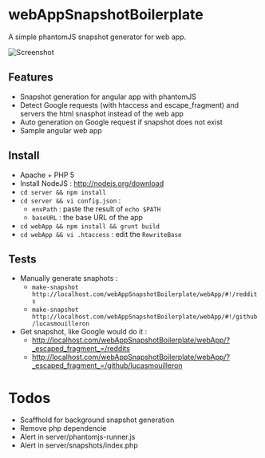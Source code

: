 webAppSnapshotBoilerplate
=========================

A simple phantomJS snapshot generator for web app.

![Screenshot](http://grabs.lucasmouilleron.com/Screen%20Shot%202015-11-23%20at%2014.45.05.png)

Features
--------
- Snapshot generation for angular app with phantomJS
- Detect Google requests (with htaccess and escape_fragment) and servers the html snasphot instead of the web app
- Auto generation on Google request if snapshot does not exist
- Sample angular web app

Install
-------
- Apache + PHP 5
- Install NodeJS : http://nodejs.org/download
- `cd server && npm install`
- `cd server && vi config.json` : 
    - `envPath` : paste the result of `echo $PATH`
    - `baseURL` : the base URL of the app
- `cd webApp && npm install && grunt build`
- `cd webApp && vi .htaccess` : edit the `RewriteBase`

Tests
-----
- Manually generate snaphots : 
    - `make-snapshot http://localhost.com/webAppSnapshotBoilerplate/webApp/#!/reddits`
    - `make-snapshot http://localhost.com/webAppSnapshotBoilerplate/webApp/#!/github/lucasmouilleron`
- Get snapshot, like Google would do it :
    - http://localhost.com/webAppSnapshotBoilerplate/webApp/?_escaped_fragment_=/reddits
    - http://localhost.com/webAppSnapshotBoilerplate/webApp/?_escaped_fragment_=/github/lucasmouilleron

Todos
=====
- Scaffhold for background snapshot generation
- Remove php dependencie
- Alert in server/phantomjs-runner.js
- Alert in server/snapshots/index.php